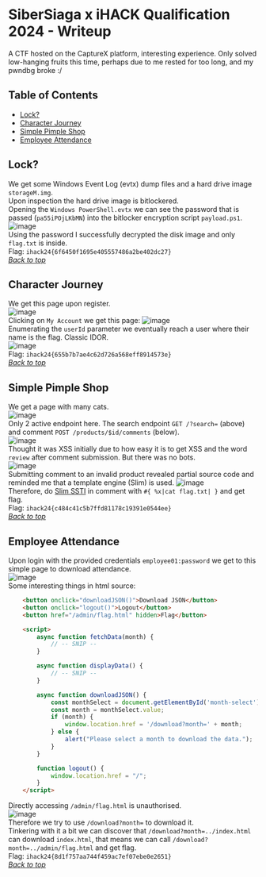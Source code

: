 # SiberSiaga x iHACK Qualification 2024 - Writeup
A CTF hosted on the CaptureX platform, interesting experience. Only solved low-hanging fruits this time, perhaps due to me rested for too long, and my pwndbg broke :/

## Table of Contents
- [Lock?](#lock)
- [Character Journey](#Character-Journey)
- [Simple Pimple Shop](#Simple-Pimple-Shop)
- [Employee Attendance](#Employee-Attendance)

## Lock?
We get some Windows Event Log (evtx) dump files and a hard drive image `storageM.img`.<br>
Upon inspection the hard drive image is bitlockered.<br>
Opening the `Windows PowerShell.evtx` we can see the password that is passed (`pa55iPOjLKbMN`) into the bitlocker encryption script `payload.ps1`.<br>
![image](https://github.com/user-attachments/assets/735c9fe0-cad7-4e1c-a450-e76da5c7e04a)<br>
Using the password I successfully decrypted the disk image and only `flag.txt` is inside.<br>
Flag: `ihack24{6f6450f1695e405557486a2be402dc27}`<br>
[*Back to top*](#table-of-contents)

## Character Journey
We get this page upon register.<br>
![image](https://github.com/user-attachments/assets/a771fd21-1b46-4754-b35c-b6436931f33c)<br>
Clicking on `My Account` we get this page:
![image](https://github.com/user-attachments/assets/c2c88850-8268-41e4-8b9a-5e8265058d7d)<br>
Enumerating the `userId` parameter we eventually reach a user where their name is the flag. Classic IDOR.<br>
![image](https://github.com/user-attachments/assets/6044ced0-be68-45bb-a28e-00f6a9a9e1dc)<br>
Flag: `ihack24{655b7b7ae4c62d726a568eff8914573e}`<br>
[*Back to top*](#table-of-contents)

## Simple Pimple Shop
We get a page with many cats.<br>
![image](https://github.com/user-attachments/assets/64b77892-d406-4dc8-9677-538ef524646e)<br>
Only 2 active endpoint here. The search endpoint `GET /?search=` (above) and comment `POST /products/$id/comments` (below).<br>
![image](https://github.com/user-attachments/assets/b8a368b0-572c-4355-94fc-d47ca9744fec)<br>
Thought it was XSS initially due to how easy it is to get XSS and the word `review` after comment submission. But there was no bots.<br>
![image](https://github.com/user-attachments/assets/1410ef1f-9ba2-495e-8f7c-25d098c00814)<br>
Submitting comment to an invalid product revealed partial source code and reminded me that a template engine (Slim) is used.
![image](https://github.com/user-attachments/assets/a9c92e02-4569-41dc-a54a-481b5073da10)<br>
Therefore, do [Slim SSTI](https://github.com/swisskyrepo/PayloadsAllTheThings/tree/master/Server%20Side%20Template%20Injection#ruby---code-execution) in comment with `#{ %x|cat flag.txt| }` and get flag.<br>
Flag: `ihack24{c484c41c5b7ffd81178c19391e0544ee}`<br>
[*Back to top*](#table-of-contents)

## Employee Attendance
Upon login with the provided credentials `employee01:password` we get to this simple page to download attendance.<br>
![image](https://github.com/user-attachments/assets/449e260c-0ef7-41dc-9a5d-5e8670aefe77)<br>
Some interesting things in html source:<br>
```html
    <button onclick="downloadJSON()">Download JSON</button>
    <button onclick="logout()">Logout</button>
    <button href="/admin/flag.html" hidden>Flag</button>

    <script>
        async function fetchData(month) {
            // -- SNIP --
        }

        async function displayData() {
            // -- SNIP --
        }

        async function downloadJSON() {
            const monthSelect = document.getElementById('month-select');
            const month = monthSelect.value;
            if (month) {
                window.location.href = '/download?month=' + month;
            } else {
                alert("Please select a month to download the data.");
            }
        }

        function logout() {
            window.location.href = "/";
        }
    </script>
```
Directly accessing `/admin/flag.html` is unauthorised.<br>
![image](https://github.com/user-attachments/assets/ee97c825-0f91-4604-a0da-f82fd22ba137)<br>
Therefore we try to use `/download?month=` to download it.<br>
Tinkering with it a bit we can discover that `/download?month=../index.html` can download `index.html`, that means we can call `/download?month=../admin/flag.html` and get flag.<br>
Flag: `ihack24{8d1f757aa744f459ac7ef07ebe0e2651}`<br>
[*Back to top*](#table-of-contents)
